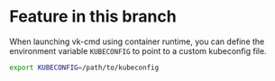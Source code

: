 # Feature in this branch

When launching vk-cmd using container runtime, you can define the environment variable `KUBECONFIG` to point to a custom kubeconfig file.

```bash
export KUBECONFIG=/path/to/kubeconfig
```
